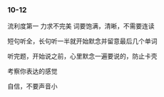 ### 10-12
流利度第一
力求不完美
词要饱满，清晰，不需要连读

短句听全，长句听一半就开始默念并留意最后几个单词

听完题，开始说之前，心里默念一遍要说的，防止卡壳

考察你表达的感觉

自信，不要声音小